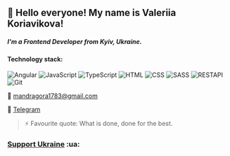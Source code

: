 ## 👋 Hello everyone! My name is **Valeriia Koriavikova**!
##### I'm a *Frontend Developer* from Kyiv, Ukraine.

#### Technology stack:
![Angular](https://img.shields.io/badge/-Angular-fff?style=for-the-badge&logo=angular)
![JavaScript](https://img.shields.io/badge/-JavaScript-fff?style=for-the-badge&logo=javascript)
![TypeScript](https://img.shields.io/badge/-TypeScript-fff?style=for-the-badge&logo=typescript)
![HTML](https://img.shields.io/badge/-HTML-fff?style=for-the-badge&logo=html5)
![CSS](https://img.shields.io/badge/-CSS-fff?style=for-the-badge&logo=css3)
![SASS](https://img.shields.io/badge/-SASS-fff?style=for-the-badge&logo=sass)
![RESTAPI](https://img.shields.io/badge/-REST_API-fff?style=for-the-badge&logo=restapi)
![Git](https://img.shields.io/badge/-GIT-fff?style=for-the-badge&logo=git)


:email: mandragora1783@gmail.com

:calling: [Telegram](https://t.me/LeoMorgan)



> ⚡ Favourite quote: What is done, done for the best.

### [Support Ukraine](https://war.ukraine.ua/support-ukraine/) :ua: 
